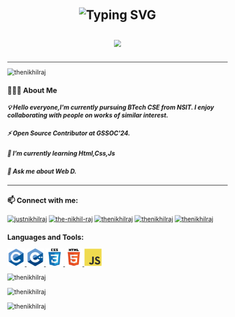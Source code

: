 <h1 align="center"> 
 
 ![Typing SVG](https://readme-typing-svg.demolab.com?font=Fira+Code&pause=2000&random=false&width=280&lines=Hi+there+.+I'm+Nikhil+!+👋🏻)

<img align="center" src="https://c.tenor.com/neqnFd4CHWAAAAAC/up-wave.gif" width=150 />  </h1>
<hr>
<!-- ## GSSOC(24) Badges 🍁
<div style='display:flex; align-items:center; gap: 10px;' align='center'><a href="https://gssoc.girlscript.tech/leaderboard">
<img src="https://raw.githubusercontent.com/girlscript/gssoc-website-new/main/public/badges/postman.png" width="100px" height="100px" />
  <img src="https://github.com/girlscript/gssoc-website-new/blob/main/public/badges/1.png" width="100px" height="100px" />
  <img src="https://github.com/girlscript/gssoc-website-new/blob/main/public/badges/2.png" width="100px" height="100px" />
  <img src="https://github.com/girlscript/gssoc-website-new/blob/main/public/badges/3.png" width="100px" height="100px" />
  <img src="https://github.com/girlscript/gssoc-website-new/blob/main/public/badges/4.png" width="100px" height="100px" />
  <img src="https://github.com/girlscript/gssoc-website-new/blob/main/public/badges/5.png" width="100px" height="100px" /></a>
</div> -->
<p align="left"> <img src="https://komarev.com/ghpvc/?username=thenikhilraj&label=Profile%20views&color=0e75b6&style=flat" alt="thenikhilraj" /> </p>
<h3>👨🏻‍💻  About Me</h3>
<h5>💡   Hello everyone,I'm currently pursuing BTech CSE from NSIT. I enjoy collaborating with people on works of similar interest.</h5>
<h5>⚡ Open Source Contributor at GSSOC'24.</h5>
<h5>🌱 I’m currently learning Html,Css,Js</h5>
<h5>💬 Ask me about Web D.</h5>
<hr>

<h3 align="left">📫 Connect with me:</h3>
<p align="left">
<a href="https://twitter.com/justnikhilraj" target="blank"><img align="center" src="https://raw.githubusercontent.com/rahuldkjain/github-profile-readme-generator/master/src/images/icons/Social/twitter.svg" alt="justnikhilraj" height="30" width="40" /></a>
<a href="https://linkedin.com/in/the-nikhil-raj" target="blank"><img align="center" src="https://raw.githubusercontent.com/rahuldkjain/github-profile-readme-generator/master/src/images/icons/Social/linked-in-alt.svg" alt="the-nikhil-raj" height="30" width="40" /></a>
<a href="https://kaggle.com/thenikhilraj" target="blank"><img align="center" src="https://raw.githubusercontent.com/rahuldkjain/github-profile-readme-generator/master/src/images/icons/Social/kaggle.svg" alt="thenikhilraj" height="30" width="40" /></a>
<a href="https://www.leetcode.com/thenikhilraj" target="blank"><img align="center" src="https://raw.githubusercontent.com/rahuldkjain/github-profile-readme-generator/master/src/images/icons/Social/leet-code.svg" alt="thenikhilraj" height="30" width="40" /></a>
<a href="https://auth.geeksforgeeks.org/user/thenikhilraj" target="blank"><img align="center" src="https://raw.githubusercontent.com/rahuldkjain/github-profile-readme-generator/master/src/images/icons/Social/geeks-for-geeks.svg" alt="thenikhilraj" height="30" width="40" /></a>
</p>

<h3 align="left">Languages and Tools:</h3>
<p align="left"> <a href="https://www.cprogramming.com/" target="_blank" rel="noreferrer"> <img src="https://raw.githubusercontent.com/devicons/devicon/master/icons/c/c-original.svg" alt="c" width="40" height="40"/> </a> <a href="https://www.w3schools.com/cpp/" target="_blank" rel="noreferrer"> <img src="https://raw.githubusercontent.com/devicons/devicon/master/icons/cplusplus/cplusplus-original.svg" alt="cplusplus" width="40" height="40"/> </a> <a href="https://www.w3schools.com/css/" target="_blank" rel="noreferrer"> <img src="https://raw.githubusercontent.com/devicons/devicon/master/icons/css3/css3-original-wordmark.svg" alt="css3" width="40" height="40"/> </a> <a href="https://www.w3.org/html/" target="_blank" rel="noreferrer"> <img src="https://raw.githubusercontent.com/devicons/devicon/master/icons/html5/html5-original-wordmark.svg" alt="html5" width="40" height="40"/> </a> <a href="https://developer.mozilla.org/en-US/docs/Web/JavaScript" target="_blank" rel="noreferrer"> <img src="https://raw.githubusercontent.com/devicons/devicon/master/icons/javascript/javascript-original.svg" alt="javascript" width="40" height="40"/> </a> </p>

<p>&nbsp;<img align="left" src="https://github-readme-stats.vercel.app/api?username=thenikhilraj&show_icons=true&locale=en" alt="thenikhilraj" /></p>

<p><img align="center" src="https://github-readme-streak-stats.herokuapp.com/?user=thenikhilraj&" alt="thenikhilraj" /></p>

<p><img align="center" src="https://github-readme-stats.vercel.app/api/top-langs?username=thenikhilraj&show_icons=true&locale=en&layout=compact" alt="thenikhilraj" /></p>
